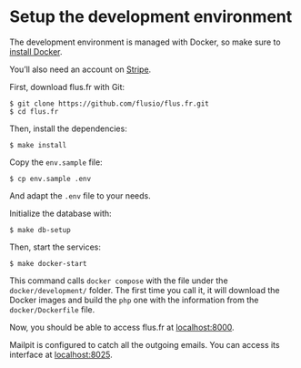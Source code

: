 # Setup the development environment

The development environment is managed with Docker, so make sure to [install Docker](https://docs.docker.com/get-docker/).

You’ll also need an account on [Stripe](https://stripe.com/).

First, download flus.fr with Git:

```console
$ git clone https://github.com/flusio/flus.fr.git
$ cd flus.fr
```

Then, install the dependencies:

```console
$ make install
```

Copy the `env.sample` file:

```console
$ cp env.sample .env
```

And adapt the `.env` file to your needs.

Initialize the database with:

```console
$ make db-setup
```

Then, start the services:

```console
$ make docker-start
```

This command calls `docker compose` with the file under the `docker/development/` folder.
The first time you call it, it will download the Docker images and build the `php` one with the information from the `docker/Dockerfile` file.

Now, you should be able to access flus.fr at [localhost:8000](http://localhost:8000).

Mailpit is configured to catch all the outgoing emails.
You can access its interface at [localhost:8025](http://localhost:8025).
